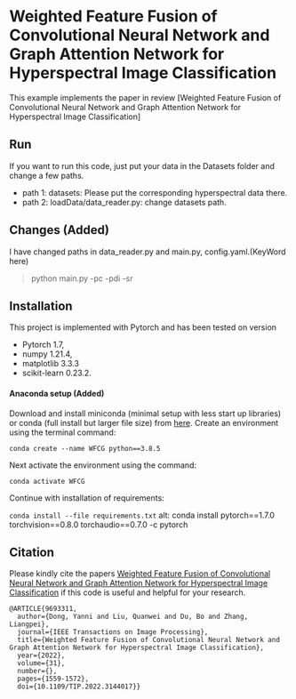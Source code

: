 # Weighted Feature Fusion of Convolutional Neural Network and Graph Attention Network for Hyperspectral Image Classification

This example implements the paper in review [Weighted Feature Fusion of Convolutional Neural Network and Graph Attention Network for Hyperspectral Image Classification]

## Run
If you want to run this code, just put your data in the Datasets folder and change a few paths.
- path 1: datasets: Please put the corresponding hyperspectral data there.
- path 2: loadData/data_reader.py: change datasets path.

## Changes (Added)
I have changed paths in data_reader.py and main.py, config.yaml.(KeyWord here)

> python main.py -pc -pdi -sr

## Installation
This project is implemented with Pytorch and has been tested on version 
- Pytorch               1.7, 
- numpy                 1.21.4, 
- matplotlib            3.3.3 
- scikit-learn          0.23.2.



#### Anaconda setup (Added)
Download and install miniconda (minimal setup with less start up libraries) or conda (full install but larger file size) from [here](https://www.anaconda.com/products/distribution#Downloads). Create an environment using the terminal command:

`conda create --name WFCG python==3.8.5`

Next activate the environment using the command:

`conda activate WFCG`

Continue with installation of requirements:

`conda install --file requirements.txt` 
alt: conda install pytorch==1.7.0 torchvision==0.8.0 torchaudio==0.7.0 -c pytorch


## Citation
Please kindly cite the papers [Weighted Feature Fusion of Convolutional Neural Network and Graph Attention Network for Hyperspectral Image Classification](https://ieeexplore.ieee.org/abstract/document/9693311) if this code is useful and helpful for your research.


```
@ARTICLE{9693311,
  author={Dong, Yanni and Liu, Quanwei and Du, Bo and Zhang, Liangpei},
  journal={IEEE Transactions on Image Processing}, 
  title={Weighted Feature Fusion of Convolutional Neural Network and Graph Attention Network for Hyperspectral Image Classification}, 
  year={2022},
  volume={31},
  number={},
  pages={1559-1572},
  doi={10.1109/TIP.2022.3144017}}
```